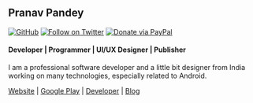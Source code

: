 ## Pranav Pandey

[![GitHub](https://img.shields.io/github/followers/pranavpandey?label=GitHub&style=social)](https://github.com/pranavpandey)
[![Follow on Twitter](https://img.shields.io/twitter/follow/pranavpandeydev?label=Follow&style=social)](https://twitter.com/intent/follow?screen_name=pranavpandeydev)
[![Donate via PayPal](https://img.shields.io/static/v1?label=Donate&message=PayPal&color=blue)](https://paypal.me/pranavpandeydev)

#### Developer | Programmer | UI/UX Designer | Publisher

I am a professional software developer and a little bit designer from India working on many technologies, especially related to Android.

[Website][website] | [Google Play][google play] | [Developer][google play dev] | [Blog][blog]


[website]: https://pranavpandey.com
[google play]: https://play.google.com/store/apps/dev?id=6608630615059087491
[google play dev]: https://play.google.com/store/apps/dev?id=9004920749056291770
[blog]: https://techtics.xyz
